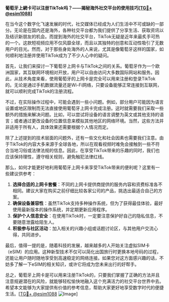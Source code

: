 **葡萄牙上網卡可以注册TikTok吗？——揭秘海外社交平台的使用技巧[[TG💪+ @esim1088](https://t.me/s/esim1088)]**

在当今这个数字化飞速发展的时代，社交媒体已经成为人们生活中不可或缺的一部分。无论是在国内还是海外，各种社交平台都为我们提供了分享生活、获取资讯以及结识新朋友的机会。而提到海外的社交平台，TikTok无疑是近年来最炙手可热的一个。这款短视频应用不仅风靡全球，而且以其独特的创意和互动性吸引了无数用户的目光。然而，对于那些身处海外的人来说，尤其是像葡萄牙这样的国家，如何顺利地注册并使用TikTok成为了不少人心中的疑问。

首先，让我们来探讨一下葡萄牙上网卡与TikTok之间的关系。葡萄牙作为一个欧洲国家，其互联网环境相对开放，用户可以自由访问大多数国际网站和服务。因此，从技术角度来看，使用葡萄牙的上网卡是完全可以用来注册和登录TikTok的。无论是通过手机数据流量还是Wi-Fi网络，只要设备能够正常连接到互联网，就可以顺利完成TikTok的注册流程。

不过，在实际操作过程中，可能会遇到一些小问题。例如，部分用户可能因为语言设置或地区限制而无法直接使用葡萄牙上网卡完成注册。这时就需要我们采取一些额外的措施来解决问题。比如，可以尝试将设备的语言调整为英文或其他支持的语言；或者通过更改设备的位置信息来模拟其他地区的网络环境。当然，这些方法并非适用于所有人，具体效果还需要根据个人情况而定。

除了上述提到的技术层面的问题外，还有一些文化和社会因素也需要我们注意。由于TikTok的内容大多来源于全球各地，所以在观看视频时难免会接触到一些不符合当地习俗或法律法规的信息。因此，在享受TikTok带来的乐趣的同时，我们也应该保持理性，遵守相关规则，避免触犯法律红线。

那么，如何才能更好地利用葡萄牙上网卡来享受TikTok带来的便利呢？这里有一些建议供参考：

1. **选择合适的上网卡套餐**：不同的上网卡提供商提供的服务内容和资费标准各不相同。建议大家在购买之前仔细比较各家公司的产品，挑选出最适合自己的方案。
2. **确保设备兼容性**：虽然TikTok支持多种操作系统，但为了获得最佳体验，最好使用最新版本的操作系统，并定期更新应用程序。
3. **保护个人信息安全**：在使用TikTok时，一定要注意保护好自己的隐私信息，不要随意泄露给陌生人。
4. **积极参与社区活动**：加入相关的兴趣小组或话题讨论区，与其他用户交流心得，共同进步。

最后，值得一提的是，随着科技的发展，越来越多的人开始关注虚拟SIM卡（eSIM）的应用。这种新型技术不仅可以简化出国旅行时更换本地号码的过程，还能让用户随时随地享受到高速稳定的网络连接。如果您对这方面感兴趣的话，不妨多了解一下eSIM的相关知识，或许它将成为您未来出行的好帮手。

总之，葡萄牙上网卡是可以用来注册TikTok的，只要我们掌握了正确的方法并且注意规避潜在的风险，就能够轻松愉快地融入这个充满活力的社交平台世界中去。希望本文能够为大家提供有价值的参考信息，帮助大家更好地享受数字时代的便捷生活。[[TG💪+ @esim1088](https://t.me/s/esim1088) ![Image](https://i.postimg.cc/4NQfJmqS/Snipaste-2025-05-13-00-14-12.png)]